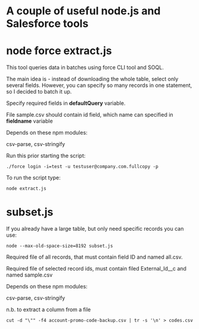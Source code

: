# A couple of useful node.js and Salesforce tools

# node force extract.js
This tool queries data in batches using force CLI tool and SOQL.

The main idea is - instead of downloading the whole table, 
select only several fields. However, you can specify so many
records in one statement, so I decided to batch it up.

Specify required fields in **defaultQuery** variable.

File sample.csv should contain id field, which name can specified
in **fieldname** variable

Depends on these npm modules:

csv-parse, csv-stringify 

Run this prior starting the script:

`./force login -i=test -u testuser@company.com.fullcopy -p`


To run the script type:

`node extract.js`

# subset.js

If you already have a large table, but only need specific records you can use: 

`node --max-old-space-size=8192 subset.js`

Required file of all records, that must contain field ID and named all.csv.

Required file of selected record ids, must contain filed External_Id__c 
and named sample.csv


Depends on these npm modules:

csv-parse, csv-stringify 


n.b. to extract a column from a file

`cut -d "\"" -f4 account-promo-code-backup.csv | tr -s '\n' > codes.csv`